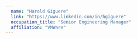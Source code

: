 ```yaml
---
  name: "Harold Giguere"
  link: "https://www.linkedin.com/in/hgiguere"
  occupation_title: "Senior Engineering Manager"
  affiliation: "VMWare"
---
```

